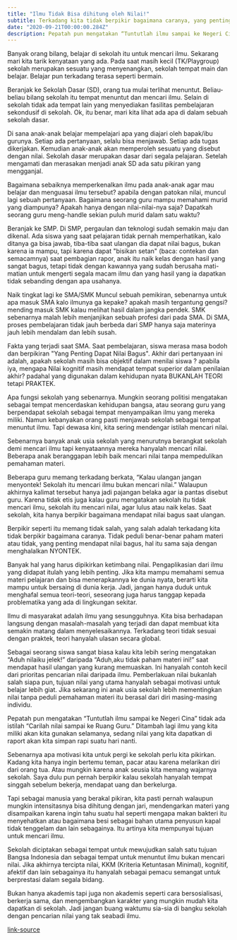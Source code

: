```yaml
---
title: "Ilmu Tidak Bisa dihitung oleh Nilai!"
subtitle: Terkadang kita tidak berpikir bagaimana caranya, yang penting mendapat nilai bagus
date: "2020-09-21T00:00:00.284Z"
description: Pepatah pun mengatakan “Tuntutlah ilmu sampai ke Negeri Cina” tidak ada istilah “Carilah nilai sampai ke Ruang Guru.” Ditambah lagi ilmu yang kita miliki akan kita gunakan selamanya, sedang nilai yang kita dapatkan di raport akan kita simpan rapi suatu hari nanti.
---
```


Banyak orang bilang, belajar di sekolah itu untuk mencari ilmu. Sekarang mari kita tarik kenyataan yang ada. Pada saat masih kecil (TK/Playgroup) sekolah merupakan sesuatu yang menyenangkan, sekolah tempat main dan belajar. Belajar pun terkadang terasa seperti bermain.

Beranjak ke Sekolah Dasar (SD), orang tua mulai terlihat menuntut. Beliau-beliau bilang sekolah itu tempat menuntut dan mencari ilmu. Selain di sekolah tidak ada tempat lain yang menyediakan fasilitas pembelajaran sekondusif di sekolah. Ok, itu benar, mari kita lihat ada apa di dalam sebuah sekolah dasar.

Di sana anak-anak belajar mempelajari apa yang diajari oleh bapak/ibu gurunya. Setiap ada pertanyaan, selalu bisa menjawab. Setiap ada tugas dikerjakan. Kemudian anak-anak akan memperoleh sesuatu yang disebut dengan nilai. Sekolah dasar merupakan dasar dari segala pelajaran. Setelah mengamati dan merasakan menjadi anak SD ada satu pikiran yang mengganjal.

Bagaimana sebaiknya memperkenalkan ilmu pada anak-anak agar mau belajar dan menguasai ilmu tersebut? apabila dengan patokan nilai, muncul lagi sebuah pertanyaan. Bagaimana seorang guru mampu memahami murid yang diampunya? Apakah hanya dengan nilai-nilai-nya saja? Dapatkah seorang guru meng-handle sekian puluh murid dalam satu waktu?

Beranjak ke SMP. Di SMP, pergaulan dan teknologi sudah semakin maju dan dikenal. Ada siswa yang saat pelajaran tidak pernah memperhatikan, kalo ditanya ga bisa jawab, tiba-tiba saat ulangan dia dapat nilai bagus, bukan karena ia mampu, tapi karena dapat "bisikan setan" (baca: contekan dan semacamnya) saat pembagian rapor, anak itu naik kelas dengan hasil yang sangat bagus, tetapi tidak dengan kawannya yang sudah berusaha mati-matian untuk mengerti segala macam ilmu dan yang hasil yang ia dapatkan tidak sebanding dengan apa usahanya.

Naik tingkat lagi ke SMA/SMK Muncul sebuah pemikiran, sebenarnya untuk apa masuk SMA kalo ilmunya ga kepake? apakah masih tergantung gengsi? mending masuk SMK kalau melihat hasil dalam jangka pendek. SMK sebenarnya malah lebih menjanjikan sebuah profesi dari pada SMA. Di SMA, proses pembelajaran tidak jauh berbeda dari SMP hanya saja materinya jauh lebih mendalam dan lebih susah.

Fakta yang terjadi saat SMA. Saat pembelajaran, siswa merasa masa bodoh dan berpikiran "Yang Penting Dapat Nilai Bagus". Akhir dari pertanyaan ini adalah, apakah sekolah masih bisa objektif dalam menilai siswa ? apabila iya, mengapa Nilai kognitif masih mendapat tempat superior dalam penilaian akhir? padahal yang digunakan dalam kehidupan nyata BUKANLAH TEORI tetapi PRAKTEK.

Apa fungsi sekolah yang sebenarnya. Mungkin seorang politisi mengatakan sebagai tempat mencerdaskan kehidupan bangsa, atau seorang guru yang berpendapat sekolah sebagai tempat menyampaikan ilmu yang mereka miliki. Namun kebanyakan orang pasti menjawab sekolah sebagai tempat menuntut ilmu. Tapi dewasa kini, kita sering mendengar istilah mencari nilai.

Sebenarnya banyak anak usia sekolah yang menurutnya berangkat sekolah demi mencari ilmu tapi kenyataannya mereka hanyalah mencari nilai. Beberapa anak beranggapan lebih baik mencari nilai tanpa mempedulikan pemahaman materi.

Beberapa guru memang terkadang berkata, “Kalau ulangan jangan menyontek! Sekolah itu mencari ilmu bukan mencari nilai.” Walaupun akhirnya kalimat tersebut hanya jadi pajangan belaka agar ia pantas disebut guru. Karena tidak etis juga kalau guru mengatakan sekolah itu tidak mencari ilmu, sekolah itu mencari nilai, agar lulus atau naik kelas. Saat sekolah, kita hanya berpikir bagaimana mendapat nilai bagus saat ulangan.

Berpikir seperti itu memang tidak salah, yang salah adalah terkadang kita tidak berpikir bagaimana caranya. Tidak peduli benar-benar paham materi atau tidak, yang penting mendapat nilai bagus, hal itu sama saja dengan menghalalkan NYONTEK.

Banyak hal yang harus dipikirkan ketimbang nilai. Pengaplikasian dari ilmu yang didapat itulah yang lebih penting. Jika kita mampu memahami semua materi pelajaran dan bisa menerapkannya ke dunia nyata, berarti kita mampu untuk bersaing di dunia kerja. Jadi, jangan hanya duduk untuk menghafal semua teori-teori, seseorang juga harus tanggap kepada problematika yang ada di lingkungan sekitar.

Ilmu di masyarakat adalah ilmu yang sesungguhnya. Kita bisa berhadapan langsung dengan masalah-masalah yang terjadi dan dapat membuat kita semakin matang dalam menyelesaikannya. Terkadang teori tidak sesuai dengan praktek, teori hanyalah ulasan secara global.

Sebagai seorang siswa sangat biasa kalau kita lebih sering mengatakan “Aduh nilaiku jelek!” daripada “Aduh,aku tidak paham materi ini!” saat mendapat hasil ulangan yang kurang memuaskan. Ini hanyalah contoh kecil dari prioritas pencarian nilai daripada ilmu. Pemberlakuan nilai bukanlah salah siapa pun, tujuan nilai yang utama hanyalah sebagai motivasi untuk belajar lebih giat. Jika sekarang ini anak usia sekolah lebih mementingkan nilai tanpa peduli pemahaman materi itu berasal dari diri masing-masing individu.

Pepatah pun mengatakan “Tuntutlah ilmu sampai ke Negeri Cina” tidak ada istilah “Carilah nilai sampai ke Ruang Guru.” Ditambah lagi ilmu yang kita miliki akan kita gunakan selamanya, sedang nilai yang kita dapatkan di raport akan kita simpan rapi suatu hari nanti.

Sebenarnya apa motivasi kita untuk pergi ke sekolah perlu kita pikirkan. Kadang kita hanya ingin bertemu teman, pacar atau karena melarikan diri dari orang tua. Atau mungkin karena anak seusia kita memang wajarnya sekolah. Saya dulu pun pernah berpikir kalau sekolah hanyalah tempat singgah sebelum bekerja, mendapat uang dan berkelurga.

Tapi sebagai manusia yang berakal pikiran, kita pasti pernah walaupun mungkin intensitasnya bisa dihitung dengan jari, mendengarkan materi yang disampaikan karena ingin tahu suatu hal seperti mengapa makan bakteri itu menyehatkan atau bagaimana besi sebagai bahan utama penyusun kapal tidak tenggelam dan lain sebagainya. Itu artinya kita mempunyai tujuan untuk mencari ilmu.

Sekolah diciptakan sebagai tempat untuk mewujudkan salah satu tujuan Bangsa Indonesia dan sebagai tempat untuk menuntut ilmu bukan mencari nilai. Jika akhirnya tercipta nilai, KKM (Kriteria Ketuntasan Minimal), kognitif, afektif dan lain sebagainya itu hanyalah sebagai pemacu semangat untuk berprestasi dalam segala bidang.

Bukan hanya akademis tapi juga non akademis seperti cara bersosialisasi, berkerja sama, dan mengembangkan karakter yang mungkin mudah kita dapatkan di sekolah. Jadi jangan buang waktumu sia-sia di bangku sekolah dengan pencarian nilai yang tak seabadi ilmu.

[link-source](https://www.hipwee.com/opini/sekolah-tinggi-tinggi-mencari-ilmu-atau-nilai/)
